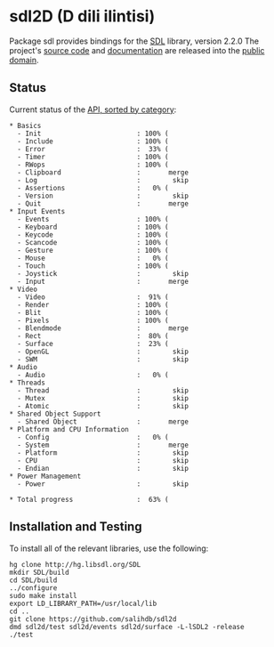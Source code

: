 # sdl2D (D dili ilintisi)

Package sdl provides bindings for the [SDL][] library, version 2.2.0
The project's [source code][] and [documentation][] are released into the
[public domain][].

[SDL]: http://www.libsdl.org/
[source code]:https://github.com/salihdb/sdl2d
[documentation]: http://ddili.org/ders/d.en
[public domain]: https://creativecommons.org/publicdomain/zero/1.0/

## Status
Current status of the [API, sorted by category][]:

    * Basics
      - Init                        : 100% (
      - Include                     : 100% (
      - Error                       :  33% (
      - Timer                       : 100% (
      - RWops                       : 100% (
      - Clipboard                   :       merge
      - Log                         :        skip
      - Assertions                  :   0% (
      - Version                     :        skip
      - Quit                        :       merge
    * Input Events
      - Events                      : 100% (
      - Keyboard                    : 100% (
      - Keycode                     : 100% (
      - Scancode                    : 100% (
      - Gesture                     : 100% (
      - Mouse                       :   0% (
      - Touch                       : 100% (
      - Joystick                    :        skip
      - Input                       :       merge
    * Video
      - Video                       :  91% (
      - Render                      : 100% (
      - Blit                        : 100% (
      - Pixels                      : 100% (
      - Blendmode                   :       merge
      - Rect                        :  80% (
      - Surface                     :  23% (
      - OpenGL                      :        skip
      - SWM                         :        skip
    * Audio
      - Audio                       :   0% (
    * Threads
      - Thread                      :        skip
      - Mutex                       :        skip
      - Atomic                      :        skip
    * Shared Object Support
      - Shared Object               :       merge
    * Platform and CPU Information
      - Config                      :   0% (
      - System                      :       merge
      - Platform                    :        skip
      - CPU                         :        skip
      - Endian                      :        skip
    * Power Management
      - Power                       :        skip

    * Total progress                :  63% (
[API, sorted by category]: http://wiki.libsdl.org/moin.cgi/APIByCategory

Installation and Testing
------------------------

To install all of the relevant libraries, use the following:

    hg clone http://hg.libsdl.org/SDL
    mkdir SDL/build
    cd SDL/build
    ../configure
    sudo make install
    export LD_LIBRARY_PATH=/usr/local/lib
    cd ..
    git clone https://github.com/salihdb/sdl2d
    dmd sdl2d/test sdl2d/events sdl2d/surface -L-lSDL2 -release 
    ./test